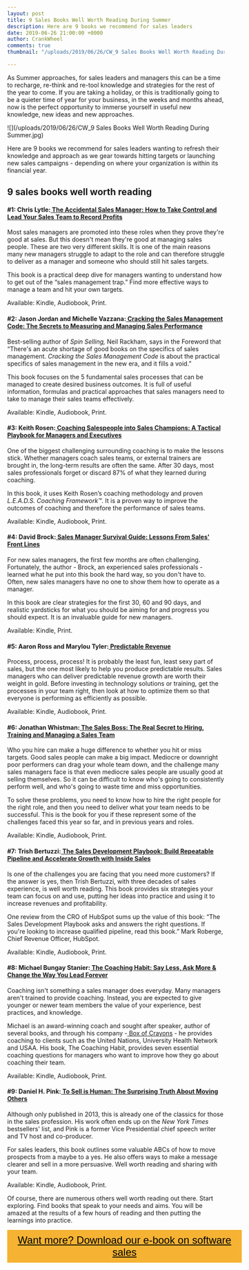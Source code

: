 ```yaml
---
layout: post
title: 9 Sales Books Well Worth Reading During Summer
description: Here are 9 books we recommend for sales leaders
date: 2019-06-26 21:00:00 +0000
author: CrankWheel
comments: true
thumbnail: "/uploads/2019/06/26/CW_9 Sales Books Well Worth Reading During Summer.jpg"

---
```

As Summer approaches, for sales leaders and managers this can be a time to recharge, re-think and re-tool knowledge and strategies for the rest of the year to come. If you are taking a holiday, or this is traditionally going to be a quieter time of year for your business, in the weeks and months ahead, now is the perfect opportunity to immerse yourself in useful new knowledge, new ideas and new approaches.

![](/uploads/2019/06/26/CW_9 Sales Books Well Worth Reading During Summer.jpg)

Here are 9 books we recommend for sales leaders wanting to refresh their knowledge and approach as we gear towards hitting targets or launching new sales campaigns - depending on where your organization is within its financial year.

## 9 sales books well worth reading

#### #1: Chris Lytle:[ The Accidental Sales Manager: How to Take Control and Lead Your Sales Team to Record Profits](https://www.amazon.com/gp/product/0470941642)

Most sales managers are promoted into these roles when they prove they're good at sales. But this doesn't mean they're good at managing sales people. These are two very different skills. It is one of the main reasons many new managers struggle to adapt to the role and can therefore struggle to deliver as a manager and someone who should still hit sales targets.

This book is a practical deep dive for managers wanting to understand how to get out of the “sales management trap.” Find more effective ways to manage a team and hit your own targets.

Available: Kindle, Audiobook, Print.

#### #2: Jason Jordan and Michelle Vazzana:[ Cracking the Sales Management Code: The Secrets to Measuring and Managing Sales Performance](https://www.amazon.com/Cracking-Sales-Management-Code-Performance/dp/0071765735)

Best-selling author of _Spin Selling,_ Neil Rackham, says in the Foreword that “There's an acute shortage of good books on the specifics of sales management. _Cracking the Sales Management Code_ is about the practical specifics of sales management in the new era, and it fills a void.”

This book focuses on the 5 fundamental sales processes that can be managed to create desired business outcomes. It is full of useful information, formulas and practical approaches that sales managers need to take to manage their sales teams effectively.

Available: Kindle, Audiobook, Print.

#### #3: Keith Rosen:[ Coaching Salespeople into Sales Champions: A Tactical Playbook for Managers and Executives](https://www.amazon.com/Coaching-Salespeople-into-Sales-Champions/dp/0470142510)

One of the biggest challenging surrounding coaching is to make the lessons stick. Whether managers coach sales teams, or external trainers are brought in, the long-term results are often the same. After 30 days, most sales professionals forget or discard 87% of what they learned during coaching.

In this book, it uses Keith Rosen’s coaching methodology and proven _L.E.A.D.S. Coaching Framework™._ It is a proven way to improve the outcomes of coaching and therefore the performance of sales teams.

Available: Kindle, Audiobook, Print.

#### #4: David Brock:[ Sales Manager Survival Guide: Lessons From Sales' Front Lines](https://www.amazon.com/Sales-Manager-Survival-Guide-Lessons/dp/0997560207)

For new sales managers, the first few months are often challenging. Fortunately, the author - Brock, an experienced sales professionals - learned what he put into this book the hard way, so you don't have to. Often, new sales managers have no one to show them how to operate as a manager.

In this book are clear strategies for the first 30, 60 and 90 days, and realistic yardsticks for what you should be aiming for and progress you should expect. It is an invaluable guide for new managers.

Available: Kindle, Print.

#### #5: Aaron Ross and Marylou Tyler:[ Predictable Revenue](https://www.amazon.com/Predictable-Revenue-Business-Practices-Salesforce-com-ebook/dp/B005ERYEGU)

Process, process, process! It is probably the least fun, least sexy part of sales, but the one most likely to help you produce predictable results. Sales managers who can deliver predictable revenue growth are worth their weight in gold. Before investing in technology solutions or training, get the processes in your team right, then look at how to optimize them so that everyone is performing as efficiently as possible.

Available: Kindle, Audiobook, Print.

#### #6: Jonathan Whistman:[ The Sales Boss: The Real Secret to Hiring, Training and Managing a Sales Team](https://www.amazon.com/Sales-Boss-Secret-Training-Managing-ebook/dp/B01HSMMY2E)

Who you hire can make a huge difference to whether you hit or miss targets. Good sales people can make a big impact. Mediocre or downright poor performers can drag your whole team down, and the challenge many sales managers face is that even mediocre sales people are usually good at selling themselves. So it can be difficult to know who's going to consistently perform well, and who's going to waste time and miss opportunities.

To solve these problems, you need to know how to hire the right people for the right role, and then you need to deliver what your team needs to be successful. This is the book for you if these represent some of the challenges faced this year so far, and in previous years and roles.

Available: Kindle, Audiobook, Print.

#### #7: Trish Bertuzzi:[ The Sales Development Playbook: Build Repeatable Pipeline and Accelerate Growth with Inside Sales](https://www.amazon.com/The-Sales-Development-Playbook-Repeatable/dp/0692622039)

Is one of the challenges you are facing that you need more customers? If the answer is yes, then Trish Bertuzzi, with three decades of sales experience, is well worth reading. This book provides six strategies your team can focus on and use, putting her ideas into practice and using it to increase revenues and profitability.

One review from the CRO of HubSpot sums up the value of this book: “The Sales Development Playbook asks and answers the right questions. If you're looking to increase qualified pipeline, read this book.” Mark Roberge, Chief Revenue Officer, HubSpot.

Available: Kindle, Audiobook, Print.

#### #8: Michael Bungay Stanier:[ The Coaching Habit: Say Less, Ask More & Change the Way You Lead Forever](https://www.amazon.com/Coaching-Habit-Less-Change-Forever/dp/0978440749)

Coaching isn't something a sales manager does everyday. Many managers aren't trained to provide coaching. Instead, you are expected to give younger or newer team members the value of your experience, best practices, and knowledge.

Michael is an award-winning coach and sought after speaker, author of several books, and through his company -[ Box of Crayons](https://boxofcrayons.com/) - he provides coaching to clients such as the United Nations, University Health Network and USAA. His book, The Coaching Habit, provides seven essential coaching questions for managers who want to improve how they go about coaching their team.

Available: Kindle, Audiobook, Print.

#### #9: Daniel H. Pink:[ To Sell is Human: The Surprising Truth About Moving Others](https://www.amazon.com/Sell-Human-Surprising-Moving-Others/dp/1594631905)

Although only published in 2013, this is already one of the classics for those in the sales profession. His work often ends up on the _New York Times_ bestsellers' list, and Pink is a former Vice Presidential chief speech writer and TV host and co-producer.

For sales leaders, this book outlines some valuable ABCs of how to move prospects from a maybe to a yes. He also offers ways to make a message clearer and sell in a more persuasive. Well worth reading and sharing with your team.

Available: Kindle, Audiobook, Print.

Of course, there are numerous others well worth reading out there. Start exploring. Find books that speak to your needs and aims. You will be amazed at the results of a few hours of reading and then putting the learnings into practice.

<style> .btn-signup { padding-top: 11px !important; border-radius: 0px !important; background-color: #f6b333; text-align: center; padding: 10px 20px !important; border: 0px !important; width: 100%; margin-bottom: 20px; } .btn-signup a { color: black !important; font-family: 'Titillium Web', sans-serif; font-size: 24px !important; font-weight: normal !important; } </style>

<div class="btn-signup"><a style="cursor: pointer;" href="/sign-up-to-download">Want more? Download our e-book on software sales</a></div>